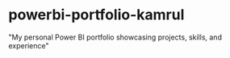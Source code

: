 # powerbi-portfolio-kamrul
"My personal Power BI portfolio showcasing projects, skills, and experience"
